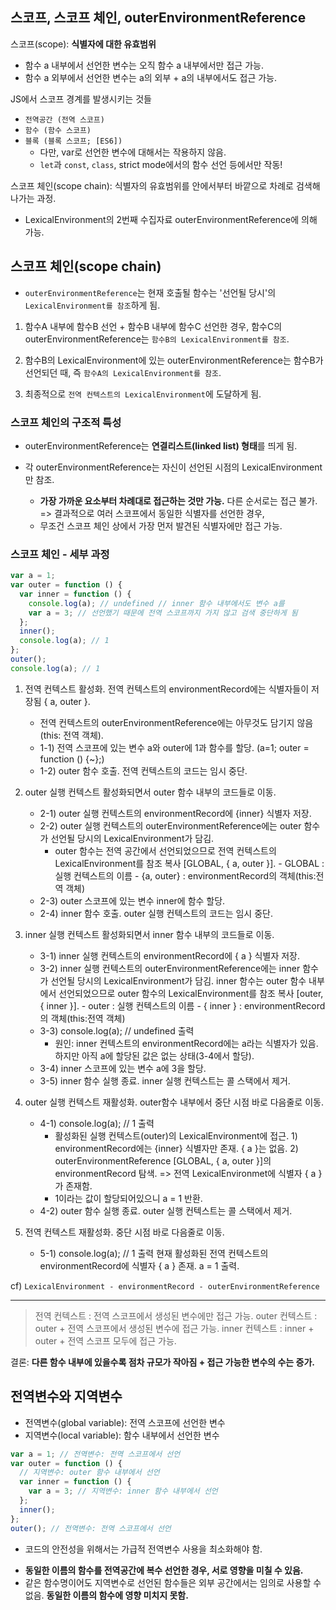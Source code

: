 ## 스코프, 스코프 체인, outerEnvironmentReference

스코프(scope): **식별자에 대한 유효범위**

- 함수 a 내부에서 선언한 변수는 오직 함수 a 내부에서만 접근 가능.
- 함수 a 외부에서 선언한 변수는 a의 외부 + a의 내부에서도 접근 가능.

JS에서 스코프 경계를 발생시키는 것들

- `전역공간 (전역 스코프)`
- `함수 (함수 스코프)`
- `블록 (블록 스코프; [ES6])`
  - 다만, var로 선언한 변수에 대해서는 작용하지 않음.
  - `let`과 `const`, `class`, strict mode에서의 함수 선언 등에서만 작동!

스코프 체인(scope chain): 식별자의 유효범위를 안에서부터 바깥으로 차례로 검색해나가는 과정.

- LexicalEnvironment의 2번째 수집자료 outerEnvironmentReference에 의해 가능.

## 스코프 체인(scope chain)

- `outerEnvironmentReference`는 현재 호출될 함수는 '선언될 당시'의 `LexicalEnvironment를 참조`하게 됨.

1. 함수A 내부에 함수B 선언 + 함수B 내부에 함수C 선언한 경우, 함수C의 outerEnvironmentReference는 `함수B의 LexicalEnvironment를 참조`.

2. 함수B의 LexicalEnvironment에 있는 outerEnvironmentReference는 함수B가 선언되던 때, 즉 `함수A의 LexicalEnvironment를 참조`.

3. 최종적으로 `전역 컨텍스트의 LexicalEnvironment`에 도달하게 됨.

### 스코프 체인의 구조적 특성

- outerEnvironmentReference는 **연결리스트(linked list) 형태**를 띄게 됨.

- 각 outerEnvironmentReference는 자신이 선언된 시점의 LexicalEnvironment만 참조.
  - **가장 가까운 요소부터 차례대로 접근하는 것만 가능.** 다른 순서로는 접근 불가. => 결과적으로 여러 스코프에서 동일한 식별자를 선언한 경우,
  - 무조건 스코프 체인 상에서 가장 먼저 발견된 식별자에만 접근 가능.

### 스코프 체인 - 세부 과정

```javascript
var a = 1;
var outer = function () {
  var inner = function () {
    console.log(a); // undefined // inner 함수 내부에서도 변수 a를
    var a = 3; // 선언했기 때문에 전역 스코프까지 가지 않고 검색 중단하게 됨
  };
  inner();
  console.log(a); // 1
};
outer();
console.log(a); // 1
```

1. 전역 컨텍스트 활성화. 전역 컨텍스트의 environmentRecord에는 식별자들이 저장됨 { a, outer }.

   - 전역 컨텍스트의 outerEnvironmentReference에는 아무것도 담기지 않음(this: 전역 객체).
   - 1-1) 전역 스코프에 있는 변수 a와 outer에 1과 함수를 할당. (a=1; outer = function () {~};)
   - 1-2) outer 함수 호출. 전역 컨텍스트의 코드는 임시 중단.

2. outer 실행 컨텍스트 활성화되면서 outer 함수 내부의 코드들로 이동.

   - 2-1) outer 실행 컨텍스트의 environmentRecord에 {inner} 식별자 저장.
   - 2-2) outer 실행 컨텍스트의 outerEnvironmentReference에는 outer 함수가 선언될 당시의 LexicalEnvironment가 담김.
     - outer 함수는 전역 공간에서 선언되었으므로 전역 컨텍스트의 LexicalEnvironment를 참조 복사 [GLOBAL, { a, outer }]. - GLOBAL : 실행 컨텍스트의 이름 - {a, outer} : environmentRecord의 객체(this:전역 객체)
   - 2-3) outer 스코프에 있는 변수 inner에 함수 할당.
   - 2-4) inner 함수 호출. outer 실행 컨텍스트의 코드는 임시 중단.

3. inner 실행 컨텍스트 활성화되면서 inner 함수 내부의 코드들로 이동.
   - 3-1) inner 실행 컨텍스트의 environmentRecord에 { a } 식별자 저장.
   - 3-2) inner 실행 컨텍스트의 outerEnvironmentReference에는 inner 함수가 선언될 당시의 LexicalEnvironment가 담김. inner 함수는 outer 함수 내부에서 선언되었으므로 outer 함수의 LexicalEnvironment를 참조 복사 [outer, { inner }]. - outer : 실행 컨텍스트의 이름 - { inner } : environmentRecord의 객체(this:전역 객체)
   - 3-3) console.log(a); // undefined 출력
     - 원인: inner 컨텍스트의 environmentRecord에는 a라는 식별자가 있음. 하지만 아직 a에 할당된 값은 없는 상태(3-4에서 할당).
   - 3-4) inner 스코프에 있는 변수 a에 3을 할당.
   - 3-5) inner 함수 실행 종료. inner 실행 컨텍스트는 콜 스택에서 제거.
4. outer 실행 컨텍스트 재활성화. outer함수 내부에서 중단 시점 바로 다음줄로 이동.

   - 4-1) console.log(a); // 1 출력
     - 활성화된 실행 컨텍스트(outer)의 LexicalEnvironment에 접근. 1) environmentRecord에는 {inner} 식별자만 존재. { a }는 없음. 2) outerEnvironmentReference [GLOBAL, { a, outer }]의 environmentRecord 탐색. => 전역 LexicalEnvironmet에 식별자 { a }가 존재함.
     - 1이라는 값이 할당되어있으니 a = 1 반환.
   - 4-2) outer 함수 실행 종료. outer 실행 컨텍스트는 콜 스택에서 제거.

5. 전역 컨텍스트 재활성화. 중단 시점 바로 다음줄로 이동.
   - 5-1) console.log(a); // 1 출력
     현재 활성화된 전역 컨텍스트의 environmentRecord에 식별자 { a } 존재.
     a = 1 출력.

cf) `LexicalEnvironment - environmentRecord - outerEnvironmentReference`

---

> 전역 컨텍스트 : 전역 스코프에서 생성된 변수에만 접근 가능.
> outer 컨텍스트 : outer + 전역 스코프에서 생성된 변수에 접근 가능.
> inner 컨텍스트 : inner + outer + 전역 스코프 모두에 접근 가능.

결론: **다른 함수 내부에 있을수록 점차 규모가 작아짐 + 접근 가능한 변수의 수는 증가.**

## 전역변수와 지역변수

- 전역변수(global variable): 전역 스코프에 선언한 변수
- 지역변수(local variable): 함수 내부에서 선언한 변수

```javascript
var a = 1; // 전역변수: 전역 스코프에서 선언
var outer = function () {
  // 지역변수: outer 함수 내부에서 선언
  var inner = function () {
    var a = 3; // 지역변수: inner 함수 내부에서 선언
  };
  inner();
};
outer(); // 전역변수: 전역 스코프에서 선언
```

- 코드의 안전성을 위해서는 가급적 전역변수 사용을 최소화해야 함.

* **동일한 이름의 함수를 전역공간에 복수 선언한 경우, 서로 영향을 미칠 수 있음.**
* 같은 함수명이어도 지역변수로 선언된 함수들은 외부 공간에서는 임의로 사용할 수 없음. **동일한 이름의 함수에 영향 미치지 못함.**
